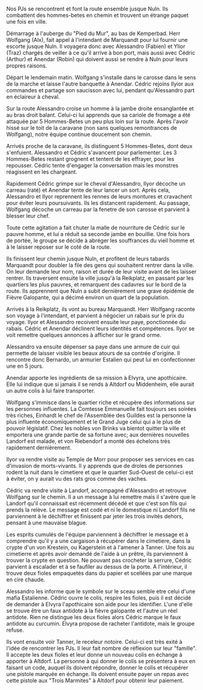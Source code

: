 Nos PJs se rencontrent et font la route ensemble jusque Nuln. Ils combattent des
hommes-betes en chemin et trouvent un étrange paquet une fois en ville.

Démarrage à l'auberge du "Pied du Mur", au bas de Kemperbad. Herr Wolfgang
(Alx), fait appel à l'intendant de Marquandt pour lui fournir une escorte
jusque Nuln. Il voyagera donc avec Alessandro (Fabien) et Ylior (Traz) chargés
de veiller à ce qu'il arrive à bon port, mais aussi avec Cédric (Arthur) et
Anendar (Robin) qui doivent aussi se rendre à Nuln pour leurs propres raisons.

Départ le lendemain matin. Wolfgang s'installe dans le carosse dans le sens de
la marche et laisse l'autre banquette à Anendar. Cédric rejoins Ilyior aux
commandes et partage son saucisson avec lui, pendant qu'Alessandro part en
éclaireur à cheval.

Sur la route Alessandro croise un homme à la jambe droite ensanglantée et au
bras droit balant. Celui-ci lui apprends que sa cariole de fromage a été
attaquée par 5 Hommes-Betes un peu plus loin sur la route. Après l'avoir hissé
sur le toit de la caravane (non sans quelques remontrances de Wolfgang), notre
équipe continue doucement son chemin.

Arrivés proche de la caravane, ils distinguent 5 Hommes-Betes, dont deux
s'enfuient. Alessandro et Cédric s'avancent pour parlementer. Les 3 Hommes-Betes
restant grognent et tentent de les effrayer, pour les repousser.  Cédric tente
d'engager la conversation mais les monstres réagissent en les chargeant.

Rapidement Cédric grimpe sur le cheval d'Alessandro, Ilyor décoche un carreau
(raté) et Anendar tente de leur lancer un sort. Après cela, Alessandro et Ilyor
reprennent les rennes de leurs montures et cravachent pour éviter leurs
poursuivants. Ils les distancent rapidement. Au passage, Wolfgang décoche un
carreau par la fenetre de son carosse et parvient à blesser leur chef.

Toute cette agitation a fait chuter la malle de nourriture de Cédric sur le
pauvre homme, et lui a réduit sa seconde jambe en bouillie. Une fois hors de
portée, le groupe se décide à abréger les souffrances du vieil homme et à le
laisser reposer sur le coté de la route.

Ils finissent leur chemin jusque Nuln, et profitent de leurs tabards Marquandt
pour doubler la file des gens qui souhaitent rentrer dans la ville. On leur
demande leur nom, raison et durée de leur visite avant de les laisser rentrer.
Ils traversent ensuite la ville jusqu'à la Reikplatz, en passant par les
quartiers les plus pauvres, et remarquent des cadavres sur le bord de la route.
Ils apprennent que Nuln a subit dernièrement une grave épidémie de Fièvre
Galopante, qui a décimé environ un quart de la population.

Arrivés à la Reikplatz, ils vont au bureau Marquandt. Herr Wolfgang raconte son
voyage à l'intendant, et parvient à négocier un rabais sur le prix du voyage.
Ilyor et Alessandro recoivent ensuite leur paye, ponctionnée du rabais. Cédric
et Anendar déclinent leurs identités et compétences. Ilyor se voit remettre
quelques annonces à afficher sur le grand orme.

Alessandro va ensuite dépenser sa paye dans une armure de cuir qui permette de
laisser visible les beaux atours de sa contrée d'origine. Il rencontre donc
Bernardo, un armurier Estalien qui peut lui en confectionner une en 5 jours.

Anendar apporte les ingrédients de sa mission à Elvyra, une apothicaire. Elle
lui indique que si jamais il se rends à Altdorf ou Middenheim, elle aurait un
autre colis à lui faire transporter.

Wolfgang s'immisce dans le quartier riche et récupère des informations sur les
personnes influentes. La Comtesse Emmanuelle fait toujours ses soirées très
riches, Einhardt le chef de l'Assemblée des Guildes est la personne la plus
influente économiquement et le Grand Juge celui qui a le plus de pouvoir
législatif. Chez les nobles von Brinks va bientot quitter la ville et emportera
une grande partie de sa fortune avec; aux dernières nouvelles Landorf est
malade, et von Riebendorf a monté des échelons très rapidement dernièrement.

Ilyor va rendre visite au Temple de Morr pour proposer ses services en cas
d'invasion de morts-vivants. Il y apprends que de droles de personnes rodent la
nuit dans le cimetiere et que le quartier Sud-Ouest de celui-ci est
à éviter, on y aurait vu des rats gros comme des vaches.

Cédric va rendre visite à Landorf, accompagné d'Alessandro et retrouve Wolfgang
sur le chemin. Il a un message à lui remettre mais il s'avère que le Landorf
qu'il connaissait est récemment décédé et que c'est son fils qui prends la
relève. Le message est codé et ni le domestique ni Landorf fils ne parviennent
à le déchiffrer et finissent par jeter les trois invités dehors, pensant à une
mauvaise blague.

Les esprits cumulés de l'équipe parviennent à déchiffrer le message et
à comprendre qu'il y a une cargaison à récupérer dans le cimetiere, dans la
crypte d'un von Krestein, ou Kagerstein et à l'amener à Tanner. Une fois au
cimetierre et après avoir demandé de l'aide à un prêtre, ils parviennent
à trouver la crypte en question.  Ne pouvant pas crocheter la serrure, Cédric
parvient à escalader et à se faufiler au dessus de la porte. A l'intérieur, il
trouve deux fioles empaquetés dans du papier et scellées par une marque en cire
chaude.

Alessandro les informe que le symbole sur le sceau semble etre celui d'une
mafia Estalienne. Cédric ouvre le colis, respire les fioles, puis il est décidé
de demander à Elvyra l'apothicaire son aide pour les identifier. L'une d'elle
se trouve être un faux antidote à la fièvre galopante et l'autre un réel
antidote. Rien ne distingue les deux fioles alors Cédric marque le faux
antidote au curcumin. Elvyra propose de racheter l'antidote, mais le groupe
refuse.

Ils vont ensuite voir Tanner, le receleur notoire. Celui-ci est très exité
à l'idée de rencontrer les PJs. Il leur fait nombre de réflexion sur leur
"famille". Il accepte les deux fioles et leur donne un nouveau colis en échange
à apporter à Altdorf. La personne à qui donner le colis se présentera à eux en
faisant un code, auquel ils doivent répondre, donner le colis et récupérer une
pistole marquée en échange. Ils doivent ensuite payer un repas avec cette
pistole aux "Trois Marmites" à Altdorf pour obtenir leur paiement.


